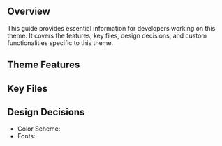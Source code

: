 ## Overview
This guide provides essential information for developers working on this theme. It covers the features, key files, design decisions, and custom functionalities specific to this theme.

## Theme Features

## Key Files

## Design Decisions
- Color Scheme: 
- Fonts:


